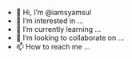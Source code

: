 - 👋 Hi, I’m @iamsyamsul
- 👀 I’m interested in ...
- 🌱 I’m currently learning ...
- 💞️ I’m looking to collaborate on ...
- 📫 How to reach me ...

<!---
iamsyamsul/iamsyamsul is a ✨ special ✨ repository because its `README.md` (this file) appears on your GitHub profile.
You can click the Preview link to take a look at your changes.
--->
